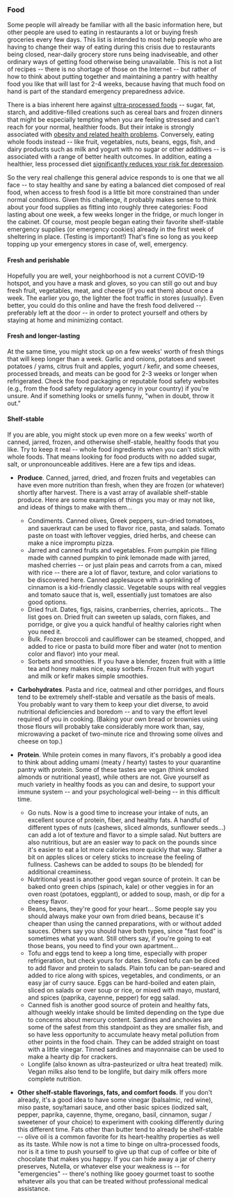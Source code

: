 ### Food

Some people will already be familiar with all the basic information here, but other people are used to eating in restaurants a lot or buying fresh groceries every few days. This list is intended to most help people who are having to change their way of eating during this crisis due to restaurants being closed, near-daily grocery store runs being inadviseable, and other ordinary ways of getting food otherwise being unavailable. This is not a list of recipes -- there is no shortage of those on the Internet -- but rather of how to think about putting together and maintaining a pantry with healthy food you like that will last for 2-4 weeks, because having that much food on hand is part of the standard emergency preparedness advice. 

There is a bias inherent here against [ultra-processed foods](https://www.theguardian.com/food/2020/feb/13/how-ultra-processed-food-took-over-your-shopping-basket-brazil-carlos-monteiro) -- sugar, fat, starch, and additive-filled creations such as cereal bars and frozen dinners that might be especially tempting when you are feeling stressed and can't reach for your normal, healthier foods. But their intake is strongly associated with [obesity and related health problems](https://www.ncbi.nlm.nih.gov/pmc/articles/PMC5787353/). Conversely, eating whole foods instead -- like fruit, vegetables, nuts, beans, eggs, fish, and dairy products such as milk and yogurt with no sugar or other additives -- is associated with a range of better health outcomes. In addition, eating a healthier, less processed diet [significantly reduces your risk for depression](https://www.theguardian.com/food/2019/mar/18/can-you-eat-yourself-happier-nutritional-psychiatry-mental-health). 

So the very real challenge this general advice responds to is one that we all face -- to stay healthy and sane by eating a balanced diet composed of real food, when access to fresh food is a little bit more constrained than under normal conditions. Given this challenge, it probably makes sense to think about your food supplies as fitting into roughly three categories: Food lasting about one week, a few weeks longer in the fridge, or much longer in the cabinet. Of course, most people began eating their favorite shelf-stable emergency supplies (or emergency cookies) already in the first week of sheltering in place. (Testing is important!) That's fine so long as you keep topping up your emergency stores in case of, well, emergency. 

#### Fresh and perishable

Hopefully you are well, your neighborhood is not a current COVID-19 hotspot, and you have a mask and gloves, so you can still go out and buy fresh fruit, vegetables, meat, and cheese (if you eat them) about once a week. The earlier you go, the lighter the foot traffic in stores (usually). Even better, you could do this online and have the fresh food delivered -- preferably left at the door -- in order to protect yourself and others by staying at home and minimizing contact. 

#### Fresh and longer-lasting

At the same time, you might stock up on a few weeks' worth of fresh things that will keep longer than a week. Garlic and onions, potatoes and sweet potatoes / yams, citrus fruit and apples, yogurt / kefir, and some cheeses, processed breads, and meats can be good for 2-3 weeks or longer when refrigerated. Check the food packaging or reputable food safety websites (e.g., from the food safety regulatory agency in your country) if you're unsure. And if something looks or smells funny, "when in doubt, throw it out." 

#### Shelf-stable

If you are able, you might stock up even more on a few weeks' worth of canned, jarred, frozen, and otherwise shelf-stable, healthy foods that you like. Try to keep it real -- whole food ingredients when you can't stick with whole foods. That means looking for food products with no added sugar, salt, or unpronounceable additives. Here are a few tips and ideas. 

- **Produce**. Canned, jarred, dried, and frozen fruits and vegetables can have even more nutrition than fresh, when they are frozen (or whatever) shortly after harvest. There is a vast array of available shelf-stable produce. Here are some examples of things you may or may not like, and ideas of things to make with them... 
  - Condiments. Canned olives, Greek peppers, sun-dried tomatoes, and sauerkraut can be used to flavor rice, pasta, and salads. Tomato paste on toast with leftover veggies, dried herbs, and cheese can make a nice impromptu pizza. 
  - Jarred and canned fruits and vegetables. From pumpkin pie filling made with canned pumpkin to pink lemonade made with jarred, mashed cherries -- or just plain peas and carrots from a can, mixed with rice -- there are a lot of flavor, texture, and color variations to be discovered here. Canned applesauce with a sprinkling of cinnamon is a kid-friendly classic. Vegetable soups with real veggies and tomato sauce that is, well, essentially just tomatoes are also good options. 
  - Dried fruit. Dates, figs, raisins, cranberries, cherries, apricots... The list goes on. Dried fruit can sweeten up salads, corn flakes, and porridge, or give you a quick handful of healthy calories right when you need it. 
   - Bulk. Frozen broccoli and cauliflower can be steamed, chopped, and added to rice or pasta to build more fiber and water (not to mention color and flavor) into your meal. 
   - Sorbets and smoothies. If you have a blender, frozen fruit with a little tea and honey makes nice, easy sorbets. Frozen fruit with yogurt and milk or kefir makes simple smoothies. 

- **Carbohydrates**. Pasta and rice, oatmeal and other porridges, and flours tend to be extremely shelf-stable and versatile as the basis of meals. You probably want to vary them to keep your diet diverse, to avoid nutritional deficiencies and boredom -- and to vary the effort level required of you in cooking. (Baking your own bread or brownies using those flours will probably take considerably more work than, say, microwaving a packet of two-minute rice and throwing some olives and cheese on top.) 

- **Protein**. While protein comes in many flavors, it's probably a good idea to think about adding umami (meaty / hearty) tastes to your quarantine pantry with protein. Some of these tastes are vegan (think smoked almonds or nutritional yeast), while others are not. Give yourself as much variety in healthy foods as you can and desire, to support your immune system -- and your psychological well-being -- in this difficult time. 
  - Go nuts. Now is a good time to increase your intake of nuts, an excellent source of protein, fiber, and healthy fats. A handful of different types of nuts (cashews, sliced almonds, sunflower seeds...) can add a lot of texture and flavor to a simple salad. Nut butters are also nutritious, but are an easier way to pack on the pounds since it's easier to eat a lot more calories more quickly that way. Slather a bit on apples slices or celery sticks to increase the feeling of fullness. Cashews can be added to soups (to be blended) for additional creaminess. 
  - Nutritional yeast is another good vegan source of protein. It can be baked onto green chips (spinach, kale) or other veggies in for an oven roast (potatoes, eggplant), or added to soup, mash, or dip for a cheesy flavor. 
  - Beans, beans, they're good for your heart... Some people say you should always make your own from dried beans, because it's cheaper than using the canned preparations, with or without added sauces. Others say you should have both types, since "fast food" is sometimes what you want. Still others say, if you're going to eat those beans, you need to find your own apartment...   
  - Tofu and eggs tend to keep a long time, especially with proper refrigeration, but check yours for dates. Smoked tofu can be diced to add flavor and protein to salads. Plain tofu can be pan-seared and added to rice along with spices, vegetables, and condiments, or an easy jar of curry sauce. Eggs can be hard-boiled and eaten plain, sliced on salads or over soup or rice, or mixed with mayo, mustard, and spices (paprika, cayenne, pepper) for egg salad. 
  - Canned fish is another good source of protein and healthy fats, although weekly intake should be limited depending on the type due to concerns about mercury content. Sardines and anchovies are some of the safest from this standpoint as they are smaller fish, and so have less opportunity to accumulate heavy metal pollution from other points in the food chain. They can be added straight on toast with a little vinegar. Tinned sardines and mayonnaise can be used to make a hearty dip for crackers. 
  - Longlife (also known as ultra-pasteurized or ultra heat treated) milk. Vegan milks also tend to be longlife, but dairy milk offers more complete nutrition. 

- **Other shelf-stable flavorings, fats, and comfort foods**. If you don't already, it's a good idea to have some vinegar (balsalmic, red wine), miso paste, soy/tamari sauce, and other basic spices (iodized salt, pepper, paprika, cayenne, thyme, oregano, basil, cinnamon, sugar / sweetener of your choice) to experiment with cooking differently during this different time. Fats other than butter tend to already be shelf-stable -- olive oil is a common favorite for its heart-healthy properties as well as its taste. While now is not a time to binge on ultra-processed foods, nor is it a time to push yourself to give up that cup of coffee or bite of chocolate that makes you happy. If you can hide away a jar of cherry preserves, Nutella, or whatever else your weakness is -- for "emergencies" -- there's nothing like gooey gourmet toast to soothe whatever ails you that can be treated without professional medical assistance. 
